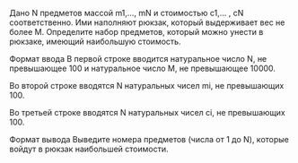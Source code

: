 Дано N предметов массой m1,…, mN и стоимостью c1,… , cN соответственно. Ими наполняют рюкзак, который выдерживает вес не более M. Определите набор предметов, который можно унести в рюкзаке, имеющий наибольшую стоимость.

Формат ввода
В первой строке вводится натуральное число N, не превышающее 100 и натуральное число M, не превышающее 10000.

Во второй строке вводятся N натуральных чисел mi, не превышающих 100.

Во третьей строке вводятся N натуральных чисел сi, не превышающих 100.

Формат вывода
Выведите номера предметов (числа от 1 до N), которые войдут в рюкзак наибольшей стоимости.
